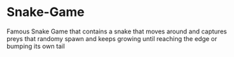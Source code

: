 # Snake-Game
Famous Snake Game that contains a snake that moves around and captures preys that randomy spawn and keeps growing until reaching the edge or bumping its own tail
